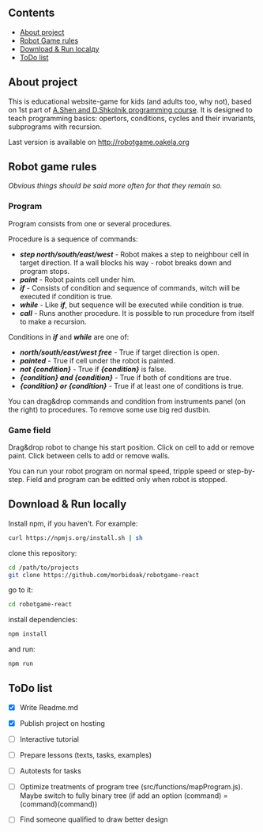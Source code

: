 ## Contents
 - [About project](#about)
 - [Robot Game rules](#rules)
 - [Download & Run localдy](#run)
 - [ToDo list](#todo)

<a name="about"></a>

## About project
This is educational website-game for kids (and adults too, why not), based on 1st part of [A.Shen and D.Shkolnik programming course](https://www.mccme.ru/shen/progbook/part1.pdf). It is designed to teach programming basics: opertors, conditions, cycles and their invariants, subprograms with recursion.

Last version is available on http://robotgame.oakela.org

<a name="rules"></a>

## Robot game rules
*Obvious things should be said more often for that they remain so.*

### Program
Program consists from one or several procedures.

Procedure is a sequence of commands:
 - ***step north/south/east/west*** - Robot makes a step to neighbour cell in target direction. If a wall blocks his way - robot breaks down and program stops.
 - ***paint*** - Robot paints cell under him.
 - ***if*** - Consists of condition and sequence of commands, witch will be executed if condition is true.
 - ***while*** - Like ***if***, but sequence will be executed while condition is true.
 - ***call*** - Runs another procedure. It is possible to run procedure from itself to make a recursion.

Conditions in ***if*** and ***while*** are one of:
 - ***north/south/east/west free*** - True if target direction is open.
 - ***painted*** - True if cell under the robot is painted.
 - ***not {condition}*** - True if ***{condition}*** is false.
 - ***{condition} and {condition}*** - True if both of conditions are true.
 - ***{condition} or {condition}*** - True if at least one of conditions is true.

You can drag&drop commands and condition from instruments panel (on the right) to procedures. To remove some use big red dustbin.

### Game field
Drag&drop robot to change his start position.
Click on cell to add or remove paint.
Click between cells to add or remove walls.

You can run your robot program on normal speed, tripple speed or step-by-step. Field and program can be editted only when robot is stopped.

<a name="run"></a>

## Download & Run locally

Install npm, if you haven't. For example:
```bash
curl https://npmjs.org/install.sh | sh
```
clone this repository:
```bash
cd /path/to/projects
git clone https://github.com/morbidoak/robotgame-react
```
go to it:
```bash
cd robotgame-react
```
install dependencies:
```bash
npm install
```
and run:
```bash
npm run
```

<a name="todo"></a>

## ToDo list
- [X] Write Readme.md
- [X] Publish project on hosting
- [ ] Interactive tutorial
- [ ] Prepare lessons (texts, tasks, examples)
- [ ] Autotests for tasks
- [ ] Optimize treatments of program tree (src/functions/mapProgram.js). Maybe switch to fully binary tree (if add an option (command) = (command)(command)) 
- [ ] Find someone qualified to draw better design

